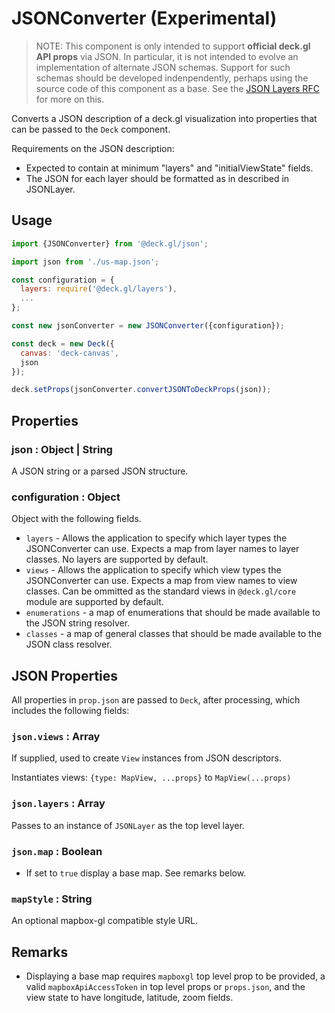 # JSONConverter (Experimental)

> NOTE: This component is only intended to support **official deck.gl API props** via JSON. In particular, it is not intended to evolve an implementation of alternate JSON schemas. Support for such schemas should be developed indenpendently, perhaps using the source code of this component as a base. See the [JSON Layers RFC](https://github.com/uber/deck.gl/blob/6.2-release/dev-docs/RFCs/v6.1/json-layers-rfc.md) for more on this.

Converts a JSON description of a deck.gl visualization into properties that can be passed to the `Deck` component.

Requirements on the JSON description:

* Expected to contain at minimum "layers" and "initialViewState" fields.
* The JSON for each layer should be formatted as in described in JSONLayer.


## Usage

```js
import {JSONConverter} from '@deck.gl/json';

import json from './us-map.json';

const configuration = {
  layers: require('@deck.gl/layers'),
  ...
};

const new jsonConverter = new JSONConverter({configuration});

const deck = new Deck({
  canvas: 'deck-canvas',
  json
});

deck.setProps(jsonConverter.convertJSONToDeckProps(json));
```


## Properties


### json : Object | String

A JSON string or a parsed JSON structure.


### configuration : Object

Object with the following fields.

* `layers` - Allows the application to specify which layer types the JSONConverter can use. Expects a map from layer names to layer classes. No layers are supported by default.
* `views` - Allows the application to specify which view types the JSONConverter can use. Expects a map from view names to view classes. Can be ommitted as the standard views in `@deck.gl/core` module are supported by default.
* `enumerations` - a map of enumerations that should be made available to the JSON string resolver.
* `classes` - a map of general classes that should be made available to the JSON class resolver.


## JSON Properties

All properties in `prop.json` are passed to `Deck`, after processing, which includes the following fields:


### `json.views` : Array

If supplied, used to create `View` instances from JSON descriptors.

Instantiates views: `{type: MapView, ...props}` to `MapView(...props)`


### `json.layers` : Array

Passes to an instance of `JSONLayer` as the top level layer.


### `json.map` : Boolean

* If set to `true` display a base map. See remarks below.


### `mapStyle` : String

An optional mapbox-gl compatible style URL.


## Remarks

* Displaying a base map requires `mapboxgl` top level prop to be provided, a valid `mapboxApiAccessToken` in top level props or `props.json`, and the view state to have longitude, latitude, zoom fields.
